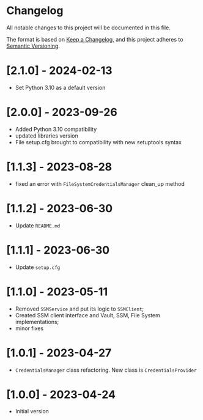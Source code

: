 # Changelog
All notable changes to this project will be documented in this file.

The format is based on [Keep a Changelog](https://keepachangelog.com/en/1.0.0/),
and this project adheres to [Semantic Versioning](https://semver.org/spec/v2.0.0.html).

# [2.1.0] - 2024-02-13
* Set Python 3.10 as a default version

# [2.0.0] - 2023-09-26
* Added Python 3.10 compatibility
* updated libraries version
* File setup.cfg brought to compatibility with new setuptools syntax

# [1.1.3] - 2023-08-28
* fixed an error with `FileSystemCredentialsManager` clean_up method

# [1.1.2] - 2023-06-30
* Update `README.md`

# [1.1.1] - 2023-06-30
* Update `setup.cfg`

# [1.1.0] - 2023-05-11
* Removed `SSMService` and put its logic to `SSMClient`;
* Created SSM client interface and Vault, SSM, File System implementations;
* minor fixes

# [1.0.1] - 2023-04-27
* `CredentialsManager` class refactoring. New class is `CredentialsProvider`

# [1.0.0] - 2023-04-24
* Initial version